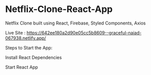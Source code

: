 # Netflix-Clone-React-App

Netflix Clone built using React,  Firebase, Styled Components, Axios


Live Site :
https://642ee180a2d90e05cc5b8609--graceful-naiad-067938.netlify.app/ 

Steps to Start the App:

Install React Dependencies

Start React App
